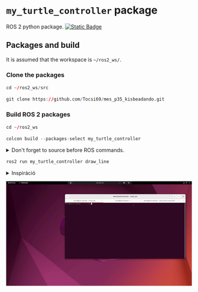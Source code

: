 # `my_turtle_controller` package
ROS 2 python package.  [![Static Badge](https://img.shields.io/badge/ROS_2-Humble-34aec5)](https://docs.ros.org/en/humble/)
## Packages and build

It is assumed that the workspace is `~/ros2_ws/`.

### Clone the packages
``` r
cd ~/ros2_ws/src
```
``` r
git clone https://github.com/Tocsi69/mes_p35_kisbeadando.git
```

### Build ROS 2 packages
``` r
cd ~/ros2_ws
```
``` r
colcon build --packages-select my_turtle_controller
```

<details>
<summary> Don't forget to source before ROS commands.</summary>

``` bash
source ~/ros2_ws/install/setup.bash
```
</details>

``` r
ros2 run my_turtle_controller draw_line
```
<details>
  <summary>Inspiráció</summary>

  ![](img/insp.png)

</details>

![](img/adidas.gif)